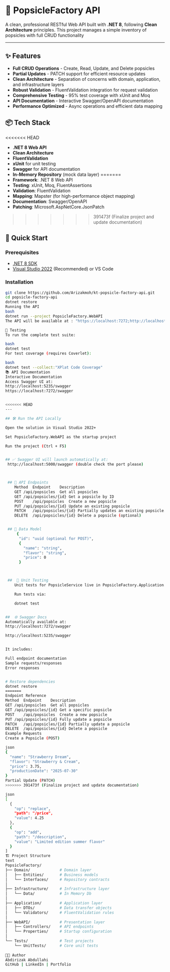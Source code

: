 ﻿# 🧊 PopsicleFactory API

A clean, professional RESTful Web API built with **.NET 8**, following **Clean Architecture** principles. This project manages a simple inventory of popsicles with full CRUD functionality

---

## ✨ Features

- **Full CRUD Operations** - Create, Read, Update, and Delete popsicles
- **Partial Updates** - PATCH support for efficient resource updates
- **Clean Architecture** - Separation of concerns with domain, application, and infrastructure layers
- **Robust Validation** - FluentValidation integration for request validation
- **Comprehensive Testing** - 95% test coverage with xUnit and Moq
- **API Documentation** - Interactive Swagger/OpenAPI documentation
- **Performance Optimized** - Async operations and efficient data mapping

## 📦 Tech Stack

<<<<<<< HEAD
- **.NET 8 Web API**
- **Clean Architecture**
- **FluentValidation**
- **xUnit** for unit testing
- **Swagger** for API documentation
- **In-Memory Repository** (mock data layer)
=======
- **Framework**: .NET 8 Web API
- **Testing**: xUnit, Moq, FluentAssertions
- **Validation**: FluentValidation
- **Mapping**: Mapster (for high-performance object mapping)
- **Documentation**: Swagger/OpenAPI
- **Patching**: Microsoft.AspNetCore.JsonPatch
>>>>>>> 391473f (Finalize project and update documentation)

## 🚀 Quick Start

### Prerequisites
- [.NET 8 SDK](https://dotnet.microsoft.com/download/dotnet/8.0)
- [Visual Studio 2022](https://visualstudio.microsoft.com/) (Recommended) or VS Code

### Installation
```bash
git clone https://github.com/Arizakmoh/kt-popsicle-factory-api.git
cd popsicle-factory-api
dotnet restore
Running the API
bash
dotnet run --project PopsicleFactory.WebAPI
The API will be available at : "https://localhost:7272;http://localhost:5235", (or your configured port)

🧪 Testing
To run the complete test suite:

bash
dotnet test
For test coverage (requires Coverlet):

bash
dotnet test --collect:"XPlat Code Coverage"
📚 API Documentation
Interactive Documentation
Access Swagger UI at:
http://localhost:5235/swagger
https://localhost:7272/swagger


<<<<<<< HEAD
---

## 🛠️ Run the API Locally

Open the solution in Visual Studio 2022+

Set PopsicleFactory.WebAPI as the startup project

Run the project (Ctrl + F5)


## ✅ Swagger UI will launch automatically at:
 http://localhost:5000/swagger (double check the port please)



 ## 🔌 API Endpoints
	Method	Endpoint	Description
	GET	/api/popsicles	Get all popsicles
	GET	/api/popsicles/{id}	Get a popsicle by ID
	POST	/api/popsicles	Create a new popsicle
	PUT	/api/popsicles/{id}	Update an existing popsicle
 	PATCH	/api/popsicles/{id}	Partially updates an existing popsicle.
	DELETE	/api/popsicles/{id}	Delete a popsicle (optional)


 ## 📄 Data Model
 	 {
	  "id": "uuid (optional for POST)",
	  {
		"name": "string",
		"flavor": "string",
		"price": 0
	  }



 ##  🧪 Unit Testing
	Unit tests for PopsicleService live in PopsicleFactory.Application.Tests

	Run tests via:

	dotnet test


##  🌐 Swagger Docs
Automatically available at:
http://localhost:7272/swagger

http://localhost:5235/swagger


It includes:

Full endpoint documentation
Sample requests/responses
Error responses


# Restore dependencies
dotnet restore
=======
Endpoint Reference
Method	Endpoint	Description
GET	/api/popsicles	Get all popsicles
GET	/api/popsicles/{id}	Get a specific popsicle
POST	/api/popsicles	Create a new popsicle
PUT	/api/popsicles/{id}	Fully update a popsicle
PATCH	/api/popsicles/{id}	Partially update a popsicle
DELETE	/api/popsicles/{id}	Delete a popsicle
Example Requests
Create a Popsicle (POST)

json
{
  "name": "Strawberry Dream",
  "flavor": "Strawberry & Cream",
  "price": 3.75,
  "productionDate": "2025-07-30"
}
Partial Update (PATCH)
>>>>>>> 391473f (Finalize project and update documentation)

json
[
  {
    "op": "replace",
    "path": "/price",
    "value": 4.25
  },
  {
    "op": "add",
    "path": "/description",
    "value": "Limited edition summer flavor"
  }
]
🏗️ Project Structure
text
PopsicleFactory/
├── Domain/             # Domain layer
│   ├── Entities/       # Business models
│   └── Interfaces/     # Repository contracts
│
├── Infrastructure/     # Infrastructure layer
│   └── Data/           # In Memory Db
│
├── Application/        # Application layer
│   ├── DTOs/           # Data transfer objects
│   └── Validators/     # FluentValidation rules
│
├── WebAPI/             # Presentation layer
│   ├── Controllers/    # API endpoints
│   └── Properties/     # Startup configuration
│
└── Tests/              # Test projects
    └── UnitTests/      # Core unit tests
 
👨‍💻 Author
Abdirizak Abdullahi
GitHub | LinkedIn | Portfolio